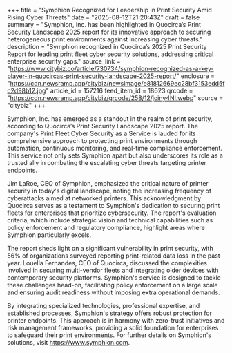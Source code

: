 +++
title = "Symphion Recognized for Leadership in Print Security Amid Rising Cyber Threats"
date = "2025-08-12T21:20:43Z"
draft = false
summary = "Symphion, Inc. has been highlighted in Quocirca’s Print Security Landscape 2025 report for its innovative approach to securing heterogeneous print environments against increasing cyber threats."
description = "Symphion recognized in Quocirca’s 2025 Print Security Report for leading print fleet cyber security solutions, addressing critical enterprise security gaps."
source_link = "https://www.citybiz.co/article/730734/symphion-recognized-as-a-key-player-in-quocircas-print-security-landscape-2025-report/"
enclosure = "https://cdn.newsramp.app/citybiz/newsimage/e81812669ec28bf3153edd5fc2d98b12.jpg"
article_id = 157216
feed_item_id = 18623
qrcode = "https://cdn.newsramp.app/citybiz/qrcode/258/12/joiny4NI.webp"
source = "citybiz"
+++

<p>Symphion, Inc. has emerged as a standout in the realm of print security, according to Quocirca’s Print Security Landscape 2025 report. The company's Print Fleet Cyber Security as a Service is lauded for its comprehensive approach to protecting print environments through automation, continuous monitoring, and real-time compliance enforcement. This service not only sets Symphion apart but also underscores its role as a trusted ally in combating the escalating cyber threats targeting printer endpoints.</p><p>Jim LaRoe, CEO of Symphion, emphasized the critical nature of printer security in today's digital landscape, noting the increasing frequency of cyberattacks aimed at networked printers. This acknowledgment by Quocirca serves as a testament to Symphion's dedication to securing print fleets for enterprises that prioritize cybersecurity. The report's evaluation criteria, which include strategic vision and technical capabilities such as policy enforcement and regulatory compliance, highlight areas where Symphion particularly excels.</p><p>The report sheds light on a significant vulnerability in print security, with 56% of organizations surveyed reporting print-related data loss in the past year. Louella Fernandes, CEO of Quocirca, discussed the complexities involved in securing multi-vendor fleets and integrating older devices with contemporary security platforms. Symphion's service is designed to tackle these challenges head-on, facilitating policy enforcement on a large scale and ensuring audit readiness without imposing extra operational demands.</p><p>By integrating specialized technologies, professional expertise, and established processes, Symphion's strategy offers robust protection for printer endpoints. This approach is in harmony with zero-trust initiatives and risk management frameworks, providing a solid foundation for enterprises to safeguard their print environments. For further details on Symphion's solutions, visit <a href='https://www.symphion.com' rel='nofollow' target='_blank'>https://www.symphion.com</a>.</p>